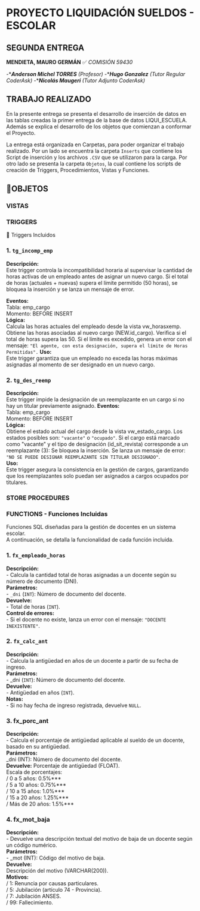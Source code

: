 # PROYECTO LIQUIDACIÓN SUELDOS - ESCOLAR # 
## SEGUNDA ENTREGA ##
**MENDIETA, MAURO GERMÁN**
:white_check_mark: *COMISIÓN 59430*

-****Anderson Michel TORRES*** *(Profesor)*
-****Hugo Gonzalez*** *(Tutor Regular CoderAsk)*
-****Nicolás Maugeri*** *(Tutor Adjunto CoderAsk)*

## TRABAJO REALIZADO

En la presente entrega se presenta el desarrollo de inserción de datos en las tablas creadas la primer entrega de la base de datos LIQUI_ESCUELA.
Además se explica el desarrollo de los objetos que comienzan a conformar el Proyecto.

La entrega está organizada en Carpetas, para poder organizar el trabajo realizado. 
Por un lado se encuentra la carpeta `Inserts` que contiene los Script de inserción y los archivos `.CSV` que se utilizaron para la carga.
Por otro lado se presenta la carpeta `Objetos`, la cual contiene los scripts de creación de Triggers, Procedimientos, Vistas y Funciones.

## 📂OBJETOS

### VISTAS

### TRIGGERS

📂 Triggers Incluidos
### 1. `tg_incomp_emp`  
**Descripción:**  
Este trigger controla la incompatibilidad horaria al supervisar la cantidad de horas activas de un empleado antes de asignar un nuevo cargo.
Si el total de horas (actuales + nuevas) supera el límite permitido (50 horas), se bloquea la inserción y se lanza un mensaje de error.

**Eventos:**  
Tabla: emp_cargo  
Momento: BEFORE INSERT  
**Lógica:**  
Calcula las horas actuales del empleado desde la vista vw_horasxemp.
Obtiene las horas asociadas al nuevo cargo (NEW.id_cargo).
Verifica si el total de horas supera las 50.
Si el límite es excedido, genera un error con el mensaje: `"El agente, con esta designación, supera el límite de Horas Permitidas".`
**Uso:**    
Este trigger garantiza que un empleado no exceda las horas máximas asignadas al momento de ser designado en un nuevo cargo.

### 2. `tg_des_reemp`
**Descripción:**  
Este trigger impide la designación de un reemplazante en un cargo si no hay un titular previamente asignado.
**Eventos:**  
Tabla: emp_cargo  
Momento: BEFORE INSERT  
**Lógica:**  
Obtiene el estado actual del cargo desde la vista vw_estado_cargo.
Los estados posibles son: `"vacante"` o `"ocupado"`.
Si el cargo está marcado como "vacante" y el tipo de designación (id_sit_revista) corresponde a un reemplazante (3):
Se bloquea la inserción.
Se lanza un mensaje de error: `"NO SE PUEDE DESIGNAR REEMPLAZANTE SIN TITULAR DESIGNADO"`.  
**Uso:**   
Este trigger asegura la consistencia en la gestión de cargos, garantizando que los reemplazantes solo puedan ser asignados a cargos ocupados por titulares.

### STORE PROCEDURES
 

### FUNCTIONS - Funciones Incluidas 
Funciones SQL diseñadas para la gestión de docentes en un sistema escolar.  
A continuación, se detalla la funcionalidad de cada función incluida.  

### 1. `fx_empleado_horas`      
**Descripción:**             
      - Calcula la cantidad total de horas asignadas a un docente según su número de documento (DNI).        
**Parámetros:**                  
      - `_dni` (`INT`): Número de documento del docente.        
**Devuelve:**                    
      - Total de horas (`INT`).        
**Control de errores:**                    
      - Si el docente no existe, lanza un error con el mensaje: `"DOCENTE INEXISTENTE"`.      

### 2. `fx_calc_ant`      
**Descripción:**          
    - Calcula la antigüedad en años de un docente a partir de su fecha de ingreso.      
**Parámetros:**          
    - _dni (`INT`): Número de documento del docente.      
**Devuelve:**          
    - Antigüedad en años (`INT`).      
**Notas:**          
    - Si no hay fecha de ingreso registrada, devuelve `NULL`.      

### 3. fx_porc_ant      
**Descripción:**      
      - Calcula el porcentaje de antigüedad aplicable al sueldo de un docente, basado en su antigüedad.      
**Parámetros:**            
      _dni (INT): Número de documento del docente.            
**Devuelve:** Porcentaje de antigüedad (FLOAT).      
      Escala de porcentajes:      
                   / 0 a 5 años: 0.5%***      
                   / 5 a 10 años: 0.75%***      
                   / 10 a 15 años: 1.0%***      
                   / 15 a 20 años: 1.25%***      
                   / Más de 20 años: 1.5%***      

### 4. fx_mot_baja
**Descripción:**      
      - Devuelve una descripción textual del motivo de baja de un docente según un código numérico.    
**Parámetros:**      
      - _mot (INT): Código del motivo de baja.      
**Devuelve:**      
Descripción del motivo (VARCHAR(200)).      
**Motivos:**            
       / 1: Renuncia por causas particulares.      
       / 5: Jubilación (artículo 74 - Provincia).            
       / 7: Jubilación ANSES.            
       / 99: Fallecimiento.    
